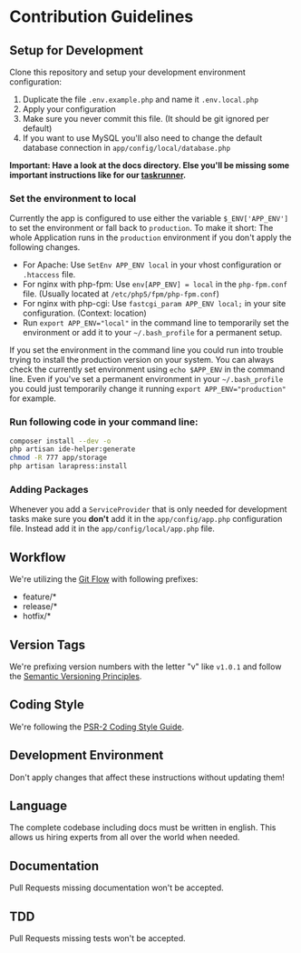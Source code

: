 # Contribution Guidelines

## Setup for Development

Clone this repository and setup your development environment configuration:

1. Duplicate the file `.env.example.php` and name it `.env.local.php`
2. Apply your configuration
3. Make sure you never commit this file. (It should be git ignored per default)
4. If you want to use MySQL you'll also need to change the default database connection in `app/config/local/database.php`

__Important: Have a look at the docs directory. Else you'll be missing some important instructions like for our [taskrunner](docs/taskrunner.md).__

### Set the environment to local

Currently the app is configured to use either the variable `$_ENV['APP_ENV']` to set the environment or fall back to `production`. To make it short: The whole Application runs in the `production` environment if you don't apply the following changes.

- For Apache: Use `SetEnv APP_ENV local` in your vhost configuration or `.htaccess` file.
- For nginx with php-fpm: Use `env[APP_ENV] = local` in the `php-fpm.conf` file. (Usually located at `/etc/php5/fpm/php-fpm.conf`)
- For nginx with php-cgi: Use `fastcgi_param APP_ENV local;` in your site configuration. (Context: location)
- Run `export APP_ENV="local"` in the command line to temporarily set the environment or add it to your `~/.bash_profile` for a permanent setup.

If you set the environment in the command line you could run into trouble trying to install the production version on your system. You can always check the currently set environment using `echo $APP_ENV` in the command line. Even if you've set a permanent environment in your `~/.bash_profile` you could just temporarily change it running `export APP_ENV="production"` for example.

### Run following code in your command line:

```bash
composer install --dev -o
php artisan ide-helper:generate
chmod -R 777 app/storage
php artisan larapress:install
```

### Adding Packages

Whenever you add a `ServiceProvider` that is only needed for development tasks make sure you __don't__ add it in the `app/config/app.php` configuration file. Instead add it in the `app/config/local/app.php` file.

## Workflow

We're utilizing the [Git Flow](https://www.atlassian.com/de/git/workflows#!workflow-gitflow) with following prefixes:

- feature/*
- release/*
- hotfix/*

## Version Tags

We're prefixing version numbers with the letter "v" like `v1.0.1` and follow the [Semantic Versioning Principles](http://semver.org).

## Coding Style

We're following the [PSR-2 Coding Style Guide](https://github.com/php-fig/fig-standards/blob/master/accepted/PSR-2-coding-style-guide.md).

## Development Environment

Don't apply changes that affect these instructions without updating them!

## Language

The complete codebase including docs must be written in english. This allows us hiring experts from all over the world when needed.

## Documentation

Pull Requests missing documentation won't be accepted.

## TDD

Pull Requests missing tests won't be accepted.
